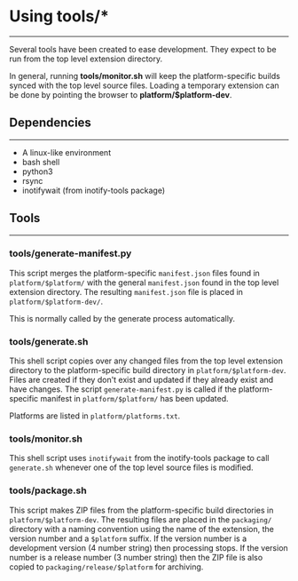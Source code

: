 # Using tools/*

---

Several tools have been created to ease development. They expect to be
run from the top level extension directory.

In general, running **tools/monitor.sh** will keep the platform-specific
builds synced with the top level source files. Loading a temporary extension
can be done by pointing the browser to **platform/$platform-dev**.

## Dependencies

---

- A linux-like environment
- bash shell
- python3
- rsync
- inotifywait (from inotify-tools package)

## Tools

---

### tools/generate-manifest.py

This script merges the platform-specific `manifest.json` files found in
`platform/$platform/` with the general `manifest.json` found in
the top level extension directory. The resulting `manifest.json` file is placed
in `platform/$platform-dev/`.

This is normally called by the generate process automatically.

### tools/generate.sh

This shell script copies over any changed files from the top level extension
directory to the platform-specific build directory in
`platform/$platform-dev`. Files are created if they don't exist and updated
if they already exist and have changes. The script `generate-manifest.py` is
called if the platform-specific manifest in `platform/$platform/` has been
updated.

Platforms are listed in `platform/platforms.txt`.

### tools/monitor.sh

This shell script uses `inotifywait` from the inotify-tools package to call
`generate.sh` whenever one of the top level source files is modified.

### tools/package.sh

This script makes ZIP files from the platform-specific build directories
in `platform/$platform-dev`. The resulting files are placed in the
`packaging/` directory with a naming convention using the name of the
extension, the version number and a `$platform` suffix. If the version
number is a development version (4 number string) then processing stops. If
the version number is a release number (3 number string) then the ZIP file
is also copied to `packaging/release/$platform` for archiving.
